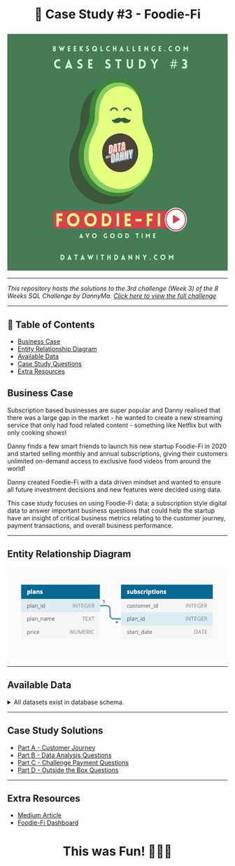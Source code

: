 # <p align="center" style="margin-top: 0px;"> 🥑 Case Study #3 - Foodie-Fi 

<p align="center" style="margin-bottom: 0px !important;">
<img src="https://github.com/Chisomnwa/8-Week-SQL-Challenge-Case-Study--3-Foodie-Fi/blob/main/Images/Foodie-Fi%20Photo.png" width="540" height="540">

---
*This repository hosts the solutions to the 3rd challenge (Week 3) of the 8 Weeks SQL Challenge by DannyMa. [Click here to view the full challenge](https://8weeksqlchallenge.com/case-study-3/)*

---
## 🧾 Table of Contents
- [Business Case](#business-case)
- [Entity Relationship Diagram](#entity-relationship-diagram)
- [Available Data](#available-data)
- [Case Study Questions](#case-study-questions)
- [Extra Resources](#extra-resources)

   
## Business Case
Subscription based businesses are super popular and Danny realised that there was a large gap in the market - he wanted to create a new streaming service that only had food related content - something like Netflix but with only cooking shows!

Danny finds a few smart friends to launch his new startup Foodie-Fi in 2020 and started selling monthly and annual subscriptions, giving their customers unlimited on-demand access to exclusive food videos from around the world!

Danny created Foodie-Fi with a data driven mindset and wanted to ensure all future investment decisions and new features were decided using data. 
   
This case study focuses on using Foodie-Fi data; a subscription style digital data to answer important business questions that could help the startup have an insight of critical business metrics relating to the customer journey, payment transactions, and overall business performance.
   
   
---
## Entity Relationship Diagram
<p align="center" style="margin-bottom: 0px !important;">
<img src="https://github.com/Chisomnwa/8-Week-SQL-Challenge-Case-Study--3-Foodie-Fi/blob/main/Images/ERD.png">
   
   
---
## Available Data
  
<details><summary>
    All datasets exist in database schema.
  </summary> 
  
 #### ``Table 1: plans``
plan_id | plan_name | price
-- | -- | --
0 | trial | 0
1 | basic monthly | 9.90
2 | pro monthly | 19.90
3 | pro annual | 199
4 | churn | null

#### ``Table 2: subscriptions``
*Note: this is only customer sample*
customer_id | plan_id | start_date
-- | -- | --
1 | 0 | 2020-08-01
1 | 1 | 2020-08-08
2 | 0 | 2020-09-20
2 | 3 | 2020-09-27
11 | 0 | 2020-11-19
11 | 4 | 2020-11-26
13 | 0 | 2020-12-15
13 | 1 | 2020-12-22
13 | 2 | 2021-03-29
15 | 0 | 2020-03-17
15 | 2 | 2020-03-24
15 | 4 | 2020-04-29
16 | 0 | 2020-05-31
16 | 1 | 2020-06-07
16 | 3 | 2020-10-21
18 | 0 | 2020-07-06
18 | 2 | 2020-07-13
19 | 0 | 2020-06-22
19 | 2 | 2020-06-29
19 | 3 | 2020-08-29 

  </details>

   
---
## Case Study Solutions
- [Part A - Customer Journey](https://github.com/Chisomnwa/8-Week-SQL-Challenge-Case-Study--3-Foodie-Fi/blob/main/A.%20Customer%20Journey.md)
- [Part B - Data Analysis Questions](https://github.com/Chisomnwa/8-Week-SQL-Challenge-Case-Study--3-Foodie-Fi/blob/main/B.%20Data%20Analysis%20Questions.md)
- [Part C - Challenge Payment Questions](https://github.com/Chisomnwa/8-Week-SQL-Challenge-Case-Study--3-Foodie-Fi/blob/main/C.%20Challenge%20Payment%20Question.md)
- [Part D - Outside the Box Questions](https://github.com/Chisomnwa/8-Week-SQL-Challenge-Case-Study--3-Foodie-Fi/blob/main/D.%20Outside%20the%20Box%20Questions.md)
   
   
 ---
 ## Extra Resources
 - [Medium Article]()
 - [Foodie-Fi Dashboard]()
   
   
 # <p align="center" style="margin-top: 0px;">This was Fun! 🙌🥰😎
 
